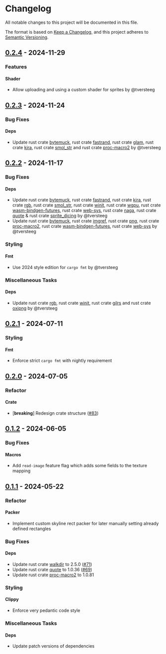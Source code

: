 # Changelog

All notable changes to this project will be documented in this file.

The format is based on [Keep a Changelog](https://keepachangelog.com/en/1.0.0/),
and this project adheres to [Semantic Versioning](https://semver.org/spec/v2.0.0.html).

## [0.2.4] - 2024-11-29

### Features

#### Shader

- Allow uploading and using a custom shader for sprites by @tversteeg

[0.2.4]: https://github.com/tversteeg/chuot/compare/0.2.3..0.2.4

<!-- generated by git-cliff -->
## [0.2.3] - 2024-11-24

### Bug Fixes

#### Deps

- Update rust crate [bytemuck](https://crates.io/crates/bytemuck), rust crate [fastrand](https://crates.io/crates/fastrand), rust crate [glam](https://crates.io/crates/glam), rust crate [kira](https://crates.io/crates/kira), rust crate [smol_str](https://crates.io/crates/smol_str) and rust crate [proc-macro2](https://crates.io/crates/proc-macro2) by @tversteeg

[0.2.3]: https://github.com/tversteeg/chuot/compare/0.2.2..0.2.3

<!-- generated by git-cliff -->
## [0.2.2] - 2024-11-17

### Bug Fixes

#### Deps

- Update rust crate [bytemuck](https://crates.io/crates/bytemuck), rust crate [fastrand](https://crates.io/crates/fastrand), rust crate [kira](https://crates.io/crates/kira), rust crate [rgb](https://crates.io/crates/rgb), rust crate [smol_str](https://crates.io/crates/smol_str), rust crate [winit](https://crates.io/crates/winit), rust crate [wgpu](https://crates.io/crates/wgpu), rust crate [wasm-bindgen-futures](https://crates.io/crates/wasm-bindgen-futures), rust crate [web-sys](https://crates.io/crates/web-sys), rust crate [naga](https://crates.io/crates/naga), rust crate [quote](https://crates.io/crates/quote) & rust crate [sprite_dicing](https://crates.io/crates/sprite_dicing) by @tversteeg
- Update rust crate [bytemuck](https://crates.io/crates/bytemuck), rust crate [imgref](https://crates.io/crates/imgref), rust crate [png](https://crates.io/crates/png), rust crate [proc-macro2](https://crates.io/crates/proc-macro2), rust crate [wasm-bindgen-futures](https://crates.io/crates/wasm-bindgen-futures), rust crate [web-sys](https://crates.io/crates/web-sys) by @tversteeg


### Styling

#### Fmt

- Use 2024 style edition for `cargo fmt` by @tversteeg


### Miscellaneous Tasks

#### Deps

- Update rust crate [rgb](https://crates.io/crates/rgb), rust crate [winit](https://crates.io/crates/winit), rust crate [gilrs](https://crates.io/crates/gilrs) and rust crate [oxipng](https://crates.io/crates/oxipng) by @tversteeg

[0.2.2]: https://github.com/tversteeg/chuot/compare/0.2.1..0.2.2

<!-- generated by git-cliff -->
## [0.2.1] - 2024-07-11

### Styling

#### Fmt

- Enforce strict `cargo fmt` with nightly requirement

[0.2.1]: https://github.com///compare/0.2.0..0.2.1

<!-- generated by git-cliff -->
## [0.2.0] - 2024-07-05

### Refactor

#### Crate

- [**breaking**] Redesign crate structure ([#83](https://github.com/tversteeg/chuot/pull/83))

[0.2.0]: https://github.com///compare/0.1.2..0.2.0

<!-- generated by git-cliff -->
## [0.1.2] - 2024-06-05

### Bug Fixes

#### Macros

- Add `read-image` feature flag which adds some fields to the texture mapping

[0.1.2]: https://github.com///compare/0.1.1..0.1.2

<!-- generated by git-cliff -->
## [0.1.1] - 2024-05-22

### Refactor

#### Packer

- Implement custom skyline rect packer for later manually setting already defined rectangles


### Bug Fixes

#### Deps

- Update rust crate [walkdir](https://crates.io/crates/walkdir) to 2.5.0 ([#71](https://github.com/tversteeg/chuot/pull/71))
- Update rust crate [quote](https://crates.io/crates/quote) to 1.0.36 ([#69](https://github.com/tversteeg/chuot/pull/69))
- Update rust crate [proc-macro2](https://crates.io/crates/proc-macro2) to 1.0.81


### Styling

#### Clippy

- Enforce very pedantic code style


### Miscellaneous Tasks

#### Deps

- Update patch versions of dependencies

[0.1.1]: https://github.com///compare/0.1.0..0.1.1

<!-- generated by git-cliff -->
